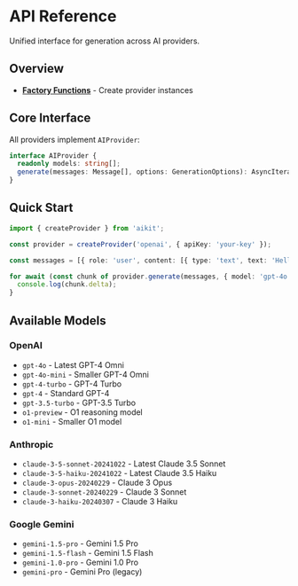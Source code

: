 # API Reference

Unified interface for generation across AI providers.

## Overview

- **[Factory Functions](./factory.md)** - Create provider instances

## Core Interface

All providers implement `AIProvider`:

```typescript
interface AIProvider {
  readonly models: string[];
  generate(messages: Message[], options: GenerationOptions): AsyncIterable<StreamChunk>;
}
```

## Quick Start

```typescript
import { createProvider } from 'aikit';

const provider = createProvider('openai', { apiKey: 'your-key' });

const messages = [{ role: 'user', content: [{ type: 'text', text: 'Hello!' }] }];

for await (const chunk of provider.generate(messages, { model: 'gpt-4o' })) {
  console.log(chunk.delta);
}
```

## Available Models

### OpenAI

- `gpt-4o` - Latest GPT-4 Omni
- `gpt-4o-mini` - Smaller GPT-4 Omni
- `gpt-4-turbo` - GPT-4 Turbo
- `gpt-4` - Standard GPT-4
- `gpt-3.5-turbo` - GPT-3.5 Turbo
- `o1-preview` - O1 reasoning model
- `o1-mini` - Smaller O1 model

### Anthropic

- `claude-3-5-sonnet-20241022` - Latest Claude 3.5 Sonnet
- `claude-3-5-haiku-20241022` - Latest Claude 3.5 Haiku
- `claude-3-opus-20240229` - Claude 3 Opus
- `claude-3-sonnet-20240229` - Claude 3 Sonnet
- `claude-3-haiku-20240307` - Claude 3 Haiku

### Google Gemini

- `gemini-1.5-pro` - Gemini 1.5 Pro
- `gemini-1.5-flash` - Gemini 1.5 Flash
- `gemini-1.0-pro` - Gemini 1.0 Pro
- `gemini-pro` - Gemini Pro (legacy)
